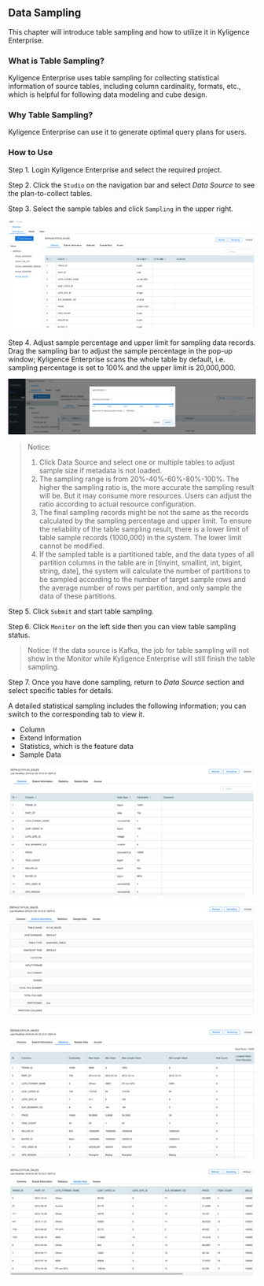 ## Data Sampling

This chapter will introduce table sampling and how to utilize it in Kyligence Enterprise.



### What is Table Sampling?

Kyligence Enterprise uses table sampling for collecting statistical information of source tables, including column cardinality, formats, etc., which is helpful for following data modeling and cube design.



### Why Table Sampling?

Kyligence Enterprise can use it to generate optimal query plans for users.



### How to Use

Step 1. Login Kyligence Enterprise and select the required project.

Step 2. Click the `Studio` on the navigation bar and select *Data Source*  to see the plan-to-collect tables.

Step 3. Select the sample tables and click `Sampling` in the upper right.

![Click Sampling button](images/table_sampling.png)



Step 4. Adjust sample percentage and upper limit for sampling data records. Drag the sampling bar to adjust the sample percentage in the pop-up window; Kyligence Enterprise scans the whole table by default, i.e. sampling percentage is set to 100% and the upper limit is 20,000,000.

![Adjust the sample size](images/table_sampling_percentage.png)

> Notice: 
>
> 1. Click Data Source and select one or multiple tables to adjust sample size if metadata is not loaded.
> 2. The sampling range is from 20%-40%-60%-80%-100%. The higher the sampling ratio is, the more accurate the sampling result will be. But it may consume more resources. Users can adjust the ratio according to actual resource configuration.
> 3. The final sampling records might be not the same as the records calculated by the sampling percentage and upper limit. To ensure the reliability of the table sampling result, there is a lower limit of table sample records (1000,000) in the system. The lower limit cannot be modified.
> 4. If the sampled table is a partitioned table, and the data types of all partition columns in the table are in [tinyint, smallint, int, bigint, string, date], the system will calculate the number of partitions to be sampled according to the number of target sample rows and the average number of rows per partition, and only sample the data of these partitions.

Step 5. Click `Submit` and start table sampling.

Step 6. Click `Monitor` on the left side then you can view table sampling status.

> Notice: If the data source is Kafka, the job for table sampling will not show in the Monitor while Kyligence Enterprise will still finish the table sampling.

Step 7. Once you have done sampling, return to *Data Source* section and select specific tables for details.

A detailed statistical sampling includes the following information; you can switch to the corresponding tab to view it.

- Column
- Extend Information
- Statistics, which is the feature data
- Sample Data

![Column](images/table_sampling_column.png)

![Extend Information](images/table_sampling_extend.png)

![Feature Data](images/table_sampling_sample.png)

![Sample Data](images/table_sampling_statistics.png)



